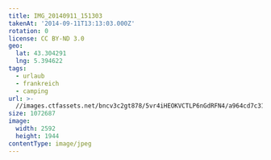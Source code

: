 ```yaml
---
title: IMG_20140911_151303
takenAt: '2014-09-11T13:13:03.000Z'
rotation: 0
license: CC BY-ND 3.0
geo:
  lat: 43.304291
  lng: 5.394622
tags:
  - urlaub
  - frankreich
  - camping
url: >-
  //images.ctfassets.net/bncv3c2gt878/5vr4iHEOKVCTLP6nGdRFN4/a964cd7c31f9a6f3f9899e36826b0c98/img_20140911_151303_28312891665_o
size: 1072687
image:
  width: 2592
  height: 1944
contentType: image/jpeg
---
```



